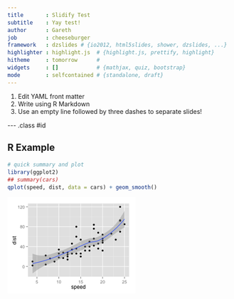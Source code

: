 ```yaml
---
title       : Slidify Test
subtitle    : Yay test!
author      : Gareth
job         : cheeseburger
framework   : dzslides # {io2012, html5slides, shower, dzslides, ...}
highlighter : highlight.js  # {highlight.js, prettify, highlight}
hitheme     : tomorrow      # 
widgets     : []            # {mathjax, quiz, bootstrap}
mode        : selfcontained # {standalone, draft}
---
```


1. Edit YAML front matter
2. Write using R Markdown
3. Use an empty line followed by three dashes to separate slides!

--- .class #id 

## R Example

```r
# quick summary and plot
library(ggplot2)
## summary(cars)
qplot(speed, dist, data = cars) + geom_smooth()
```

![plot of chunk qplot](assets/fig/qplot.png) 






